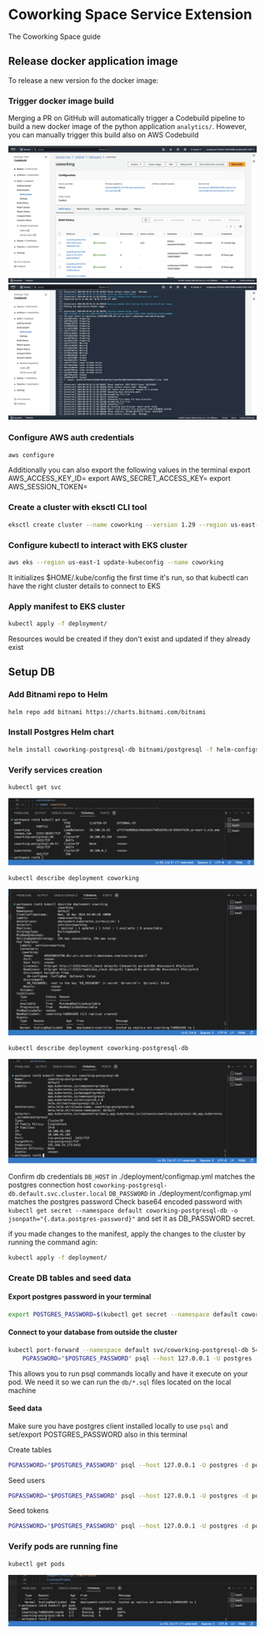 # Coworking Space Service Extension

The Coworking Space guide

## Release docker application image

To release a new version fo the docker image:

### Trigger docker image build

Merging a PR on GitHub will automatically trigger a Codebuild pipeline to build a new docker image of the python application `analytics/`.
However, you can manually trigger this build also on AWS Codebuild

![code-build](./screenshots/code-build-dashboard.png)
![code-build-ecr-push](./screenshots/code-build-dashboard-2.png)

### Configure AWS auth credentials


```bash
aws configure
```
Additionally you can also export the following values in the terminal 
export AWS_ACCESS_KEY_ID=
export AWS_SECRET_ACCESS_KEY=
export AWS_SESSION_TOKEN=


### Create a cluster with eksctl CLI tool

```bash
eksctl create cluster --name coworking --version 1.29 --region us-east-1 --nodegroup-name coworking-nodes --node-type t3.small --nodes 1 --nodes-min 1 --nodes-max 2
```

### Configure kubectl to interact with EKS cluster


```bash
aws eks --region us-east-1 update-kubeconfig --name coworking
```

It initializes $HOME/.kube/config the first time it's run, so that kubectl can have the right cluster details to connect to EKS


### Apply manifest to EKS cluster

```bash
kubectl apply -f deployment/
```

Resources would be created if they don't exist and updated if they already exist

## Setup DB

### Add Bitnami repo to Helm

```bash
helm repo add bitnami https://charts.bitnami.com/bitnami
```

### Install Postgres Helm chart

```bash
helm install coworking-postgresql-db bitnami/postgresql -f helm-configs/helm-postgresql-values.yaml 
```

### Verify services creation

```bash
kubectl get svc
```

![service-list](./screenshots/service-list.png)

```bash
kubectl describe deployment coworking
```

![describe-app-service](./screenshots/describe-app-service.png)

```bash
kubectl describe deployment coworking-postgresql-db
```

![describe-db-service](./screenshots/describe-db-service.png)


Confirm db credentials
`DB_HOST` in ./deployment/configmap.yml matches the postgres connection host `coworking-postgresql-db.default.svc.cluster.local`
`DB_PASSWORD` in ./deployment/configmap.yml matches the postgres password
Check base64 encoded password with `kubectl get secret --namespace default coworking-postgresql-db -o jsonpath="{.data.postgres-password}"` and set it as DB_PASSWORD secret.

if you made changes to the manifest, apply the changes to the cluster by running the command agin:  

```bash
kubectl apply -f deployment/
```

### Create DB tables and seed data

#### Export postgres password in your terminal

```bash
export POSTGRES_PASSWORD=$(kubectl get secret --namespace default coworking-postgresql-db -o jsonpath="{.data.postgres-password}" | base64 -d)
```

#### Connect to your database from outside the cluster 

```bash
kubectl port-forward --namespace default svc/coworking-postgresql-db 5432:5432 &
    PGPASSWORD="$POSTGRES_PASSWORD" psql --host 127.0.0.1 -U postgres -d postgres -p 5432
```

This allows you to run psql commands locally and have it execute on your pod. We need it so we can run the `db/*.sql` files  located on the local machine

#### Seed data
Make sure you have postgres client installed locally to use `psql` and set/export POSTGRES_PASSWORD also in this terminal

Create tables
```bash
PGPASSWORD="$POSTGRES_PASSWORD" psql --host 127.0.0.1 -U postgres -d postgres -p 5432 < db/1_create_tables.sql
```

Seed users

```bash
PGPASSWORD="$POSTGRES_PASSWORD" psql --host 127.0.0.1 -U postgres -d postgres -p 5432 < db/2_seed_users.sql 
```

Seed tokens

```bash
PGPASSWORD="$POSTGRES_PASSWORD" psql --host 127.0.0.1 -U postgres -d postgres -p 5432 < db/3_seed_tokens.sql 
```

### Verify pods are running fine

```bash
kubectl get pods
```

![pod-list](./screenshots/pod-list.png)

